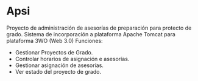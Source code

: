# Apsi
Proyecto de administración de asesorías de preparación para protecto de grado. 
Sistema de incorporación a plataforma Apache Tomcat para plataforma 3WO (Web 3.0)
Funciones: 
  - Gestionar Proyectos de Grado.
  - Controlar horarios de asignación e asesorías.
  - Gestionar asignación de asesorías.
  - Ver estado del proyecto de grado.
